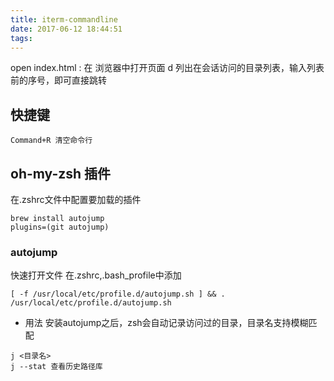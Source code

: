```yaml
---
title: iterm-commandline
date: 2017-06-12 18:44:51
tags:
---
```

open index.html : 在 浏览器中打开页面
d 列出在会话访问的目录列表，输入列表前的序号，即可直接跳转


## 快捷键
```
Command+R 清空命令行
```

## oh-my-zsh 插件
在.zshrc文件中配置要加载的插件
```
brew install autojump
plugins=(git autojump)
```

### autojump
快速打开文件
在.zshrc,.bash_profile中添加
```
[ -f /usr/local/etc/profile.d/autojump.sh ] && . /usr/local/etc/profile.d/autojump.sh
```
* 用法
安装autojump之后，zsh会自动记录访问过的目录，目录名支持模糊匹配
```
j <目录名>
j --stat 查看历史路径库
```
